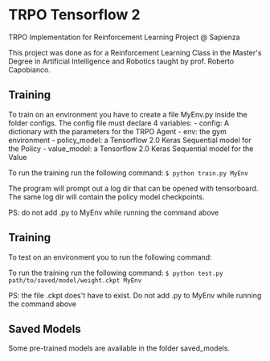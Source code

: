 # TRPO Tensorflow 2
TRPO Implementation for Reinforcement Learning Project @ Sapienza

This project was done as for a Reinforcement Learning Class in the Master's Degree in Artificial Intelligence and Robotics taught by prof. Roberto Capobianco.


## Training
To train on an environment you have to create a file MyEnv.py inside the folder configs. The config file must declare 4 variables:
	- config: A dictionary with the parameters for the TRPO Agent
	- env: the gym environment
	- policy_model: a Tensorflow 2.0 Keras Sequential model for the Policy
	- value_model: a Tensorflow 2.0 Keras Sequential model for the Value

To run the training run the following command:
`$ python train.py MyEnv`

The program will prompt out a log dir that can be opened with tensorboard. The same log dir will contain the policy model checkpoints.

PS: do not add .py to MyEnv while running the command above

## Training
To test on an environment you to run the following command:

To run the training run the following command:
`$ python test.py path/to/saved/model/weight.ckpt MyEnv`

PS: the file .ckpt does't have to exist. Do not add .py to MyEnv while running the command above

## Saved Models
Some pre-trained models are available in the folder saved_models.